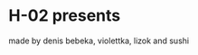 # H-02 presents
made by denis bebeka, violettka, lizok and sushi
<!DOCTYPE html>
<html>
 <head>
  <meta charset="utf-8">
  <title>https://www.google.com/url?sa=i&url=https%3A%2F%2Fmoskva.sushi-master.ru%2F&psig=AOvVaw1P8XKKFCMWFj07G8wS0giF&ust=1667383310972000&source=images&cd=vfe&ved=0CAoQjRxqFwoTCKixgYfdjPsCFQAAAAAdAAAAABAN</title>
 </head>
</html>
